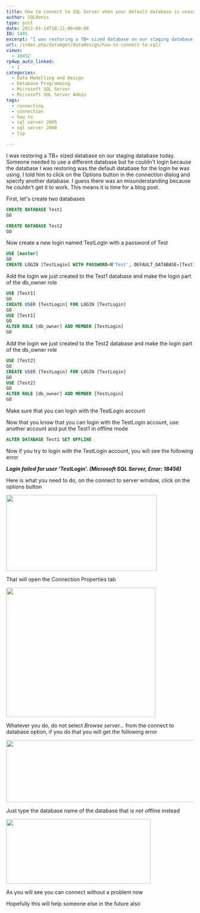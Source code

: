 ```yaml
---
title: How to connect to SQL Server when your default database is unavailable
author: SQLDenis
type: post
date: 2012-01-14T18:11:00+00:00
ID: 1495
excerpt: "I was restoring a TB+ sized database on our staging database today. Someone needed to use a different database but he couldn't login because the database I was restoring was the default database for the login he was using. I told him to click on the Opt&hellip;"
url: /index.php/datamgmt/datadesign/how-to-connect-to-sql/
views:
  - 10452
rp4wp_auto_linked:
  - 1
categories:
  - Data Modelling and Design
  - Database Programming
  - Microsoft SQL Server
  - Microsoft SQL Server Admin
tags:
  - connecting
  - connection
  - how to
  - sql server 2005
  - sql server 2008
  - tip

---
```

I was restoring a TB+ sized database on our staging database today. Someone needed to use a different database but he couldn't login because the database I was restoring was the default database for the login he was using. I told him to click on the Options button in the connection dialog and specify another database. I guess there was an misunderstanding because he couldn't get it to work. This means it is time for a blog post.

First, let's create two databases

```sql
CREATE DATABASE Test1
GO

CREATE DATABASE Test2
GO
```

Now create a new login named TestLogin with a password of Test

```sql
USE [master]
GO
CREATE LOGIN [TestLogin] WITH PASSWORD=N'Test', DEFAULT_DATABASE=[Test1]
```
Add the login we just created to the Test1 database and make the login part of the db_owner role

```sql
USE [Test1]
GO
CREATE USER [TestLogin] FOR LOGIN [TestLogin]
GO
USE [Test1]
GO
ALTER ROLE [db_owner] ADD MEMBER [TestLogin]
GO
```

Add the login we just created to the Test2 database and make the login part of the db_owner role

```sql
USE [Test2]
GO
CREATE USER [TestLogin] FOR LOGIN [TestLogin]
GO
USE [Test2]
GO
ALTER ROLE [db_owner] ADD MEMBER [TestLogin]
GO
```

Make sure that you can login with the TestLogin account

Now that you know that you can login with the TestLogin account, use another account and put the Test1 in offline mode

```sql
ALTER DATABASE Test1 SET OFFLINE
```

Now if you try to login with the TestLogin account, you will see the following error

_**Login failed for user 'TestLogin'. (Microsoft SQL Server, Error: 18456)**_

Here is what you need to do, on the connect to server window, click on the options button

<div class="image_block">
  <a href="/wp-content/uploads/blogs/DataMgmt/Denis/Options.PNG?mtime=1326571296"><img alt="" src="/wp-content/uploads/blogs/DataMgmt/Denis/Options.PNG?mtime=1326571296" width="405" height="204" /></a>
</div>

That will open the Connection Properties tab

<div class="image_block">
  <a href="/wp-content/uploads/blogs/DataMgmt/Denis/BrowseServer.PNG?mtime=1326571269"><img alt="" src="/wp-content/uploads/blogs/DataMgmt/Denis/BrowseServer.PNG?mtime=1326571269" width="401" height="348" /></a>
</div>

Whatever you do, do not select _Browse server..._ from the connect to database option, if you do that you will get the following error

<div class="image_block">
  <a href="/wp-content/uploads/blogs/DataMgmt/Denis/BrowseServerError.PNG?mtime=1326571280"><img alt="" src="/wp-content/uploads/blogs/DataMgmt/Denis/BrowseServerError.PNG?mtime=1326571280" width="614" height="167" /></a>
</div>

Just type the database name of the database that is not offline instead 

<div class="image_block">
  <a href="/wp-content/uploads/blogs/DataMgmt/Denis/Test2.PNG?mtime=1326571594"><img alt="" src="/wp-content/uploads/blogs/DataMgmt/Denis/Test2.PNG?mtime=1326571594" width="388" height="174" /></a>
</div>

As you will see you can connect without a problem now

Hopefully this will help someone else in the future also